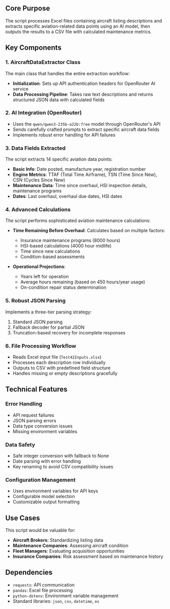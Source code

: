 ## Core Purpose
The script processes Excel files containing aircraft listing descriptions and extracts specific aviation-related data points using an AI model, then outputs the results to a CSV file with calculated maintenance metrics.

## Key Components

### 1. **AircraftDataExtractor Class**
The main class that handles the entire extraction workflow:

- **Initialization**: Sets up API authentication headers for OpenRouter AI service
- **Data Processing Pipeline**: Takes raw text descriptions and returns structured JSON data with calculated fields

### 2. **AI Integration (OpenRouter)**
- Uses the `qwen/qwen3-235b-a22b:free` model through OpenRouter's API
- Sends carefully crafted prompts to extract specific aircraft data fields
- Implements robust error handling for API failures

### 3. **Data Fields Extracted**
The script extracts 14 specific aviation data points:
- **Basic Info**: Date posted, manufacture year, registration number
- **Engine Metrics**: TTAF (Total Time Airframe), TSN (Time Since New), CSN (Cycles Since New)
- **Maintenance Data**: Time since overhaul, HSI inspection details, maintenance programs
- **Dates**: Last overhaul, overhaul due dates, HSI dates

### 4. **Advanced Calculations**
The script performs sophisticated aviation maintenance calculations:

- **Time Remaining Before Overhaul**: Calculates based on multiple factors:
  - Insurance maintenance programs (8000 hours)
  - HSI-based calculations (4000 hour midlife)
  - Time since new calculations
  - Condition-based assessments

- **Operational Projections**: 
  - Years left for operation
  - Average hours remaining (based on 450 hours/year usage)
  - On-condition repair status determination

### 5. **Robust JSON Parsing**
Implements a three-tier parsing strategy:
1. Standard JSON parsing
2. Fallback decoder for partial JSON
3. Truncation-based recovery for incomplete responses

### 6. **File Processing Workflow**
- Reads Excel input file (`Test42Inputs.xlsx`)
- Processes each description row individually
- Outputs to CSV with predefined field structure
- Handles missing or empty descriptions gracefully

## Technical Features

### Error Handling
- API request failures
- JSON parsing errors
- Data type conversion issues
- Missing environment variables

### Data Safety
- Safe integer conversion with fallback to None
- Date parsing with error handling
- Key renaming to avoid CSV compatibility issues

### Configuration Management
- Uses environment variables for API keys
- Configurable model selection
- Customizable output formatting

## Use Cases
This script would be valuable for:
- **Aircraft Brokers**: Standardizing listing data
- **Maintenance Companies**: Assessing aircraft condition
- **Fleet Managers**: Evaluating acquisition opportunities
- **Insurance Companies**: Risk assessment based on maintenance history

## Dependencies
- `requests`: API communication
- `pandas`: Excel file processing
- `python-dotenv`: Environment variable management
- Standard libraries: `json`, `csv`, `datetime`, `os`
